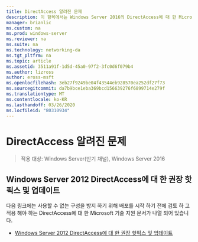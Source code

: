 ```yaml
---
title: DirectAccess 알려진 문제
description: 이 항목에서는 Windows Server 2016의 DirectAccess에 대 한 Microsoft 기술 지원 문서 링크를 제공 합니다.
manager: brianlic
ms.custom: na
ms.prod: windows-server
ms.reviewer: na
ms.suite: na
ms.technology: networking-da
ms.tgt_pltfrm: na
ms.topic: article
ms.assetid: 3511a91f-1d5d-45a0-97f2-3fc0d6f079b4
ms.author: lizross
author: eross-msft
ms.openlocfilehash: 3eb27f9249be04f43544eb928570ea252df27f73
ms.sourcegitcommit: da7b9bce1eba369bcd156639276f6899714e279f
ms.translationtype: MT
ms.contentlocale: ko-KR
ms.lasthandoff: 03/26/2020
ms.locfileid: "80310934"
---
```

# <a name="directaccess-known-issues"></a>DirectAccess 알려진 문제

>적용 대상: Windows Server(반기 채널), Windows Server 2016


## <a name="recommended-hotfixes-and-updates-for-windows-server-2012-directaccess"></a>Windows Server 2012 DirectAccess에 대 한 권장 핫픽스 및 업데이트  
다음 링크에는 사용할 수 없는 구성을 방지 하기 위해 배포를 시작 하기 전에 검토 하 고 적용 해야 하는 DirectAccess에 대 한 Microsoft 기술 지원 문서가 나열 되어 있습니다.  
  
-   [Windows Server 2012 DirectAccess에 대 한 권장 핫픽스 및 업데이트](https://support.microsoft.com/kb/2883952)  
  
  


